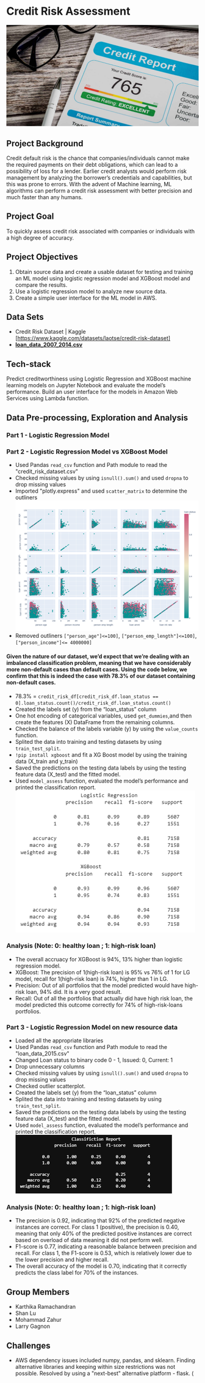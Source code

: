 # Credit Risk Assessment 
![](https://github.com/Emmalu868/Credit-Risk-Assessment/blob/Karthika/Images/credit-report.jpg)

## Project Background
Credit default risk is the chance that companies/individuals cannot make the required payments on their debt obligations, which can lead to a possibility of loss for a lender. Earlier credit analysts would perform risk management by analyzing the borrower’s credentials and capabilities, but this was prone to errors. With the advent of Machine learning, ML algorithms can perform a credit risk assessment with better precision and much faster than any humans.

## Project Goal
To quickly assess credit risk associated with companies or individuals with a high degree of accuracy.

## Project Objectives
1. Obtain source data and create a usable dataset for testing and training an ML model using logistic regression model and XGBoost model and compare the results.
2. Use a logistic regression model to analyze new source data.
3. Create a simple user interface for the ML model in AWS.

## Data Sets
* Credit Risk Dataset | Kaggle [https://www.kaggle.com/datasets/laotse/credit-risk-dataset]
* **[loan_data_2007_2014.csv](https://github.com/Emmalu868/Credit-Risk-Assessment/blob/main/Resources/credit_risk_dataset.csv)**

## Tech-stack
Predict creditworthiness using Logistic Regression and XGBoost machine learning models on Jupyter Notebook and evaluate the model’s performance. 
Build an user interface for the models in Amazon Web Services using Lambda function.

## Data Pre-processing, Exploration and Analysis 
### Part 1 - Logistic Regression Model 

### Part 2 - Logistic Regression Model vs XGBoost Model
* Used Pandas `read_csv` function and Path module to read the "credit_risk_dataset.csv"
* Checked missing values by using `isnull().sum()` and used `dropna` to drop missing values
* Imported "plotly.express" and used `scatter_matrix` to determine the outliners
![](https://github.com/Emmalu868/Credit-Risk-Assessment/blob/main/Images/scatter_matrix.png)
* Removed outliners `["person_age"]<=100]`, `["person_emp_length"]<=100]`,`["person_income"]<= 4000000]`
#### Given the nature of our dataset, we’d expect that we’re dealing with an imbalanced classification problem, meaning that we have considerably more non-default cases than default cases. Using the code below, we confirm that this is indeed the case with 78.3% of our dataset containing non-default cases.
* 78.3% = `credit_risk_df[credit_risk_df.loan_status == 0].loan_status.count()/credit_risk_df.loan_status.count()`
* Created the labels set (y) from the “loan_status” column
* One hot encoding of categorical variables, used `get_dummies`,and then create the features (X) DataFrame from the remaining columns.
*  Checked the balance of the labels variable (y) by using the `value_counts` function.
*  Splited the data into training and testing datasets by using `train_test_split`.
*  `!pip install xgboost` and fit a XG Boost model by using the training data (X_train and y_train)
*  Saved the predictions on the testing data labels by using the testing feature data (X_test) and the fitted model.
*  Used `model_assess` function, evaluated the model’s performance and printed the classification report.
 ![](https://github.com/Emmalu868/Credit-Risk-Assessment/blob/main/Images/lg_vs_XGB_classification_report.png)
### Analysis (Note: 0: healthy loan ; 1: high-risk loan)
* The overall accruacy for XGBoost is 94%, 13% higher than logistic regression model.
* XGBoost: The precision of 1(high-risk loan) is 95% vs 76% of 1 for LG model, recall for 1(high-risk loan) is 74%, higher than 1 in LG.
* Precision: Out of all portfolios that the model predicted would have high-risk loan, 94% did. It is a very good result.
* Recall: Out of all the portfolios that actually did have high risk loan, the model predicted this outcome correctly for 74% of high-risk-loans portfolios.

### Part 3 - Logistic Regression Model on new resource data
* Loaded all the appropriate libraries 
* Used Pandas `read_csv` function and Path module to read the "loan_data_2015.csv"
* Changed Loan status to binary code 0 - 1, Issued: 0, Current: 1
* Drop unnecessary columns
* Checked missing values by using `isnull().sum()` and used `dropna` to drop missing values
* Checked outlier scatterplot. 
* Created the labels set (y) from the “loan_status” column
* Splited the data into training and testing datasets by using `train_test_split`.
* Saved the predictions on the testing data labels by using the testing feature data (X_test) and the fitted model.
* Used `model_assess` function, evaluated the model’s performance and printed the classification report.
 ![](https://github.com/Emmalu868/Credit-Risk-Assessment/blob/c7ec0e84e11241779d432e61156da0058b59fc76/Images/Screenshot%202023-06-14%20190043.png)
### Analysis (Note: 0: healthy loan ; 1: high-risk loan)
* The precision is 0.92, indicating that 92% of the predicted negative instances are correct. For class 1 (positive), the precision is 0.40, meaning that only 40% of the predicted positive instances are correct based on overload of data meaning it did not perform well.
* F1-score is 0.77, indicating a reasonable balance between precision and recall. For class 1, the F1-score is 0.53, which is relatively lower due to the lower precision and higher recall.
* The overall accuracy of the model is 0.70, indicating that it correctly predicts the class label for 70% of the instances.


## Group Members
- Karthika Ramachandran
- Shan Lu
- Mohammad Zahur
- Larry Gagnon

## Challenges 
* AWS  dependency issues included numpy, pandas, and sklearn. Finding alternative libraries and keeping within size restrictions was not possible. Resolved by using a "next-best" alternative platform - flask. (

